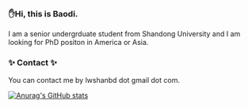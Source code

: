 ### ✋Hi, this is Baodi. 

I am a senior undergrduate student from Shandong University and I am looking for PhD positon in America or Asia.

### ✨ Contact ✨

You can contact me by lwshanbd dot gmail dot com.

[![Anurag's GitHub stats](https://github-readme-stats.vercel.app/api?username=lwshanbd)](https://github.com/anuraghazra/github-readme-stats)


<!--
**lwshanbd/lwshanbd** is a ✨ _special_ ✨ repository because its `README.md` (this file) appears on your GitHub profile.

Here are some ideas to get you started:

- 🔭 I’m currently working on ...
- 🌱 I’m currently learning ...
- 👯 I’m looking to collaborate on ...
- 🤔 I’m looking for help with ...
- 💬 Ask me about ...
- 📫 How to reach me: ...
- 😄 Pronouns: ...
- ⚡ Fun fact: ...
-->
